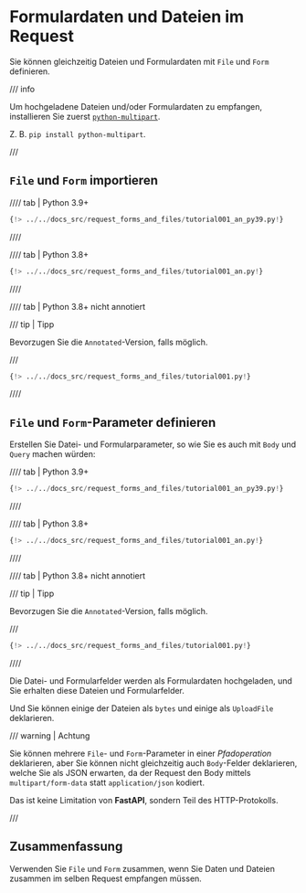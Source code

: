 # Formulardaten und Dateien im Request

Sie können gleichzeitig Dateien und Formulardaten mit `File` und `Form` definieren.

/// info

Um hochgeladene Dateien und/oder Formulardaten zu empfangen, installieren Sie zuerst <a href="https://andrew-d.github.io/python-multipart/" class="external-link" target="_blank">`python-multipart`</a>.

Z. B. `pip install python-multipart`.

///

## `File` und `Form` importieren

//// tab | Python 3.9+

```Python hl_lines="3"
{!> ../../docs_src/request_forms_and_files/tutorial001_an_py39.py!}
```

////

//// tab | Python 3.8+

```Python hl_lines="1"
{!> ../../docs_src/request_forms_and_files/tutorial001_an.py!}
```

////

//// tab | Python 3.8+ nicht annotiert

/// tip | Tipp

Bevorzugen Sie die `Annotated`-Version, falls möglich.

///

```Python hl_lines="1"
{!> ../../docs_src/request_forms_and_files/tutorial001.py!}
```

////

## `File` und `Form`-Parameter definieren

Erstellen Sie Datei- und Formularparameter, so wie Sie es auch mit `Body` und `Query` machen würden:

//// tab | Python 3.9+

```Python hl_lines="10-12"
{!> ../../docs_src/request_forms_and_files/tutorial001_an_py39.py!}
```

////

//// tab | Python 3.8+

```Python hl_lines="9-11"
{!> ../../docs_src/request_forms_and_files/tutorial001_an.py!}
```

////

//// tab | Python 3.8+ nicht annotiert

/// tip | Tipp

Bevorzugen Sie die `Annotated`-Version, falls möglich.

///

```Python hl_lines="8"
{!> ../../docs_src/request_forms_and_files/tutorial001.py!}
```

////

Die Datei- und Formularfelder werden als Formulardaten hochgeladen, und Sie erhalten diese Dateien und Formularfelder.

Und Sie können einige der Dateien als `bytes` und einige als `UploadFile` deklarieren.

/// warning | Achtung

Sie können mehrere `File`- und `Form`-Parameter in einer *Pfadoperation* deklarieren, aber Sie können nicht gleichzeitig auch `Body`-Felder deklarieren, welche Sie als JSON erwarten, da der Request den Body mittels `multipart/form-data` statt `application/json` kodiert.

Das ist keine Limitation von **FastAPI**, sondern Teil des HTTP-Protokolls.

///

## Zusammenfassung

Verwenden Sie `File` und `Form` zusammen, wenn Sie Daten und Dateien zusammen im selben Request empfangen müssen.
